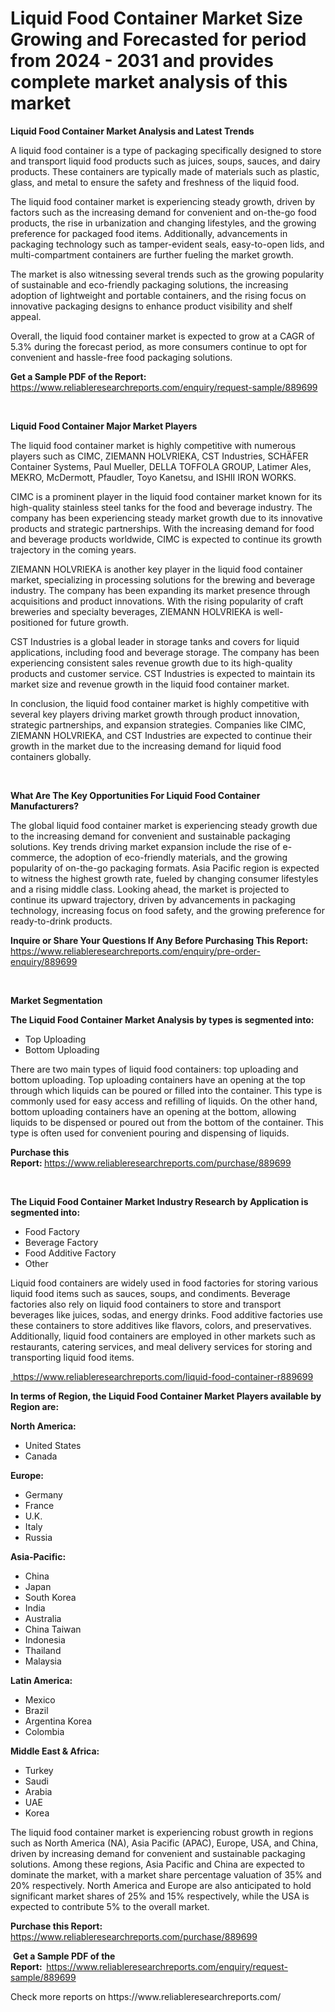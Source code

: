 <p><h1>Liquid Food Container Market Size Growing and Forecasted for period from 2024 - 2031 and provides complete market analysis of this market</h1></p><p><strong>Liquid Food Container Market Analysis and Latest Trends</strong></p>
<p><p>A liquid food container is a type of packaging specifically designed to store and transport liquid food products such as juices, soups, sauces, and dairy products. These containers are typically made of materials such as plastic, glass, and metal to ensure the safety and freshness of the liquid food.</p><p>The liquid food container market is experiencing steady growth, driven by factors such as the increasing demand for convenient and on-the-go food products, the rise in urbanization and changing lifestyles, and the growing preference for packaged food items. Additionally, advancements in packaging technology such as tamper-evident seals, easy-to-open lids, and multi-compartment containers are further fueling the market growth.</p><p>The market is also witnessing several trends such as the growing popularity of sustainable and eco-friendly packaging solutions, the increasing adoption of lightweight and portable containers, and the rising focus on innovative packaging designs to enhance product visibility and shelf appeal.</p><p>Overall, the liquid food container market is expected to grow at a CAGR of 5.3% during the forecast period, as more consumers continue to opt for convenient and hassle-free food packaging solutions.</p></p>
<p><strong>Get a Sample PDF of the Report:&nbsp;</strong> <a href="https://www.reliableresearchreports.com/enquiry/request-sample/889699">https://www.reliableresearchreports.com/enquiry/request-sample/889699</a></p>
<p>&nbsp;</p>
<p><strong>Liquid Food Container Major Market Players</strong></p>
<p><p>The liquid food container market is highly competitive with numerous players such as CIMC, ZIEMANN HOLVRIEKA, CST Industries, SCHÄFER Container Systems, Paul Mueller, DELLA TOFFOLA GROUP, Latimer Ales, MEKRO, McDermott, Pfaudler, Toyo Kanetsu, and ISHII IRON WORKS.</p><p>CIMC is a prominent player in the liquid food container market known for its high-quality stainless steel tanks for the food and beverage industry. The company has been experiencing steady market growth due to its innovative products and strategic partnerships. With the increasing demand for food and beverage products worldwide, CIMC is expected to continue its growth trajectory in the coming years.</p><p>ZIEMANN HOLVRIEKA is another key player in the liquid food container market, specializing in processing solutions for the brewing and beverage industry. The company has been expanding its market presence through acquisitions and product innovations. With the rising popularity of craft breweries and specialty beverages, ZIEMANN HOLVRIEKA is well-positioned for future growth.</p><p>CST Industries is a global leader in storage tanks and covers for liquid applications, including food and beverage storage. The company has been experiencing consistent sales revenue growth due to its high-quality products and customer service. CST Industries is expected to maintain its market size and revenue growth in the liquid food container market.</p><p>In conclusion, the liquid food container market is highly competitive with several key players driving market growth through product innovation, strategic partnerships, and expansion strategies. Companies like CIMC, ZIEMANN HOLVRIEKA, and CST Industries are expected to continue their growth in the market due to the increasing demand for liquid food containers globally.</p></p>
<p>&nbsp;</p>
<p><strong>What Are The Key Opportunities For Liquid Food Container Manufacturers?</strong></p>
<p><p>The global liquid food container market is experiencing steady growth due to the increasing demand for convenient and sustainable packaging solutions. Key trends driving market expansion include the rise of e-commerce, the adoption of eco-friendly materials, and the growing popularity of on-the-go packaging formats. Asia Pacific region is expected to witness the highest growth rate, fueled by changing consumer lifestyles and a rising middle class. Looking ahead, the market is projected to continue its upward trajectory, driven by advancements in packaging technology, increasing focus on food safety, and the growing preference for ready-to-drink products.</p></p>
<p><strong>Inquire or Share Your Questions If Any Before Purchasing This Report:</strong> <a href="https://www.reliableresearchreports.com/enquiry/pre-order-enquiry/889699">https://www.reliableresearchreports.com/enquiry/pre-order-enquiry/889699</a></p>
<p>&nbsp;</p>
<p><strong>Market Segmentation</strong></p>
<p><strong>The Liquid Food Container Market Analysis by types is segmented into:</strong></p>
<p><ul><li>Top Uploading</li><li>Bottom Uploading</li></ul></p>
<p><p>There are two main types of liquid food containers: top uploading and bottom uploading. Top uploading containers have an opening at the top through which liquids can be poured or filled into the container. This type is commonly used for easy access and refilling of liquids. On the other hand, bottom uploading containers have an opening at the bottom, allowing liquids to be dispensed or poured out from the bottom of the container. This type is often used for convenient pouring and dispensing of liquids.</p></p>
<p><strong>Purchase this Report:&nbsp;</strong><a href="https://www.reliableresearchreports.com/purchase/889699">https://www.reliableresearchreports.com/purchase/889699</a></p>
<p>&nbsp;</p>
<p><strong>The Liquid Food Container Market Industry Research by Application is segmented into:</strong></p>
<p><ul><li>Food Factory</li><li>Beverage Factory</li><li>Food Additive Factory</li><li>Other</li></ul></p>
<p><p>Liquid food containers are widely used in food factories for storing various liquid food items such as sauces, soups, and condiments. Beverage factories also rely on liquid food containers to store and transport beverages like juices, sodas, and energy drinks. Food additive factories use these containers to store additives like flavors, colors, and preservatives. Additionally, liquid food containers are employed in other markets such as restaurants, catering services, and meal delivery services for storing and transporting liquid food items.</p></p>
<p><a href="https://www.reliableresearchreports.com/liquid-food-container-r889699">&nbsp;https://www.reliableresearchreports.com/liquid-food-container-r889699</a></p>
<p><strong>In terms of Region, the Liquid Food Container Market Players available by Region are:</strong></p>
<p>
    <p> <strong> North America: </strong>
        <ul>
            <li>United States</li>
            <li>Canada</li>
        </ul>
        </p> 
    <p> <strong> Europe: </strong>
        <ul>
            <li>Germany</li>
            <li>France</li>
            <li>U.K.</li>
            <li>Italy</li>
            <li>Russia</li>
        </ul>
        </p> 
    <p> <strong> Asia-Pacific: </strong>
        <ul>
            <li>China</li>
            <li>Japan</li>
            <li>South Korea</li>
            <li>India</li>
            <li>Australia</li>
            <li>China Taiwan</li>
            <li>Indonesia</li>
            <li>Thailand</li>
            <li>Malaysia</li>
        </ul>
        </p> 
    <p> <strong> Latin America: </strong>
        <ul>
            <li>Mexico</li>
            <li>Brazil</li>
            <li>Argentina Korea</li>
            <li>Colombia</li>
        </ul>
        </p> 
    <p> <strong> Middle East & Africa: </strong>
        <ul>
            <li>Turkey</li>
            <li>Saudi</li>
            <li>Arabia</li>
            <li>UAE</li>
            <li>Korea</li>
        </ul>
    </p>
    </p>
<p><p>The liquid food container market is experiencing robust growth in regions such as North America (NA), Asia Pacific (APAC), Europe, USA, and China, driven by increasing demand for convenient and sustainable packaging solutions. Among these regions, Asia Pacific and China are expected to dominate the market, with a market share percentage valuation of 35% and 20% respectively. North America and Europe are also anticipated to hold significant market shares of 25% and 15% respectively, while the USA is expected to contribute 5% to the overall market.</p></p>
<p><strong>Purchase this Report: </strong><a href="https://www.reliableresearchreports.com/purchase/889699">https://www.reliableresearchreports.com/purchase/889699</a></p>
<p>&nbsp;<strong>Get a Sample PDF of the Report:&nbsp;&nbsp;</strong><a href="https://www.reliableresearchreports.com/enquiry/request-sample/889699">https://www.reliableresearchreports.com/enquiry/request-sample/889699</a></p>
<p><strong></strong></p>
<p>Check more reports on https://www.reliableresearchreports.com/</p>